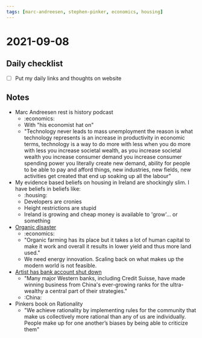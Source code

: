 ```yaml
---
tags: [marc-andreesen, stephen-pinker, economics, housing]
---
```


# 2021-09-08

## Daily checklist

* [ ] Put my daily links and thoughts on website

## Notes

* Marc Andreesen rest is history podcast
    * :economics:
    * With "his economist hat on"
    * "Technology never leads to mass unemployment the reason is what technology represents is an increase in
      productivity in economic terms, technology is a way to do more with less when you do more with less you increase
      societal wealth, as you increase societal wealth you increase consumer demand you increase consumer spending power
      you literally create new demand, ability for people to be able to pay and afford things, new industries, new
      fields, new activities get created that end up soaking up all the labour"
* My evidence based beliefs on housing in Ireland are shockingly slim. I have beliefs in beliefs like:
    * :housing:
    * Developers are cronies
    * Height restrictions are stupid
    * Ireland is growing and cheap money is available to 'grow'... or something
* [Organic disaster](https://marginalrevolution.com/marginalrevolution/2021/09/organic-disaster.html)
    * :economics:
    * "Organic farming has its place but it takes a lot of human capital to make it work and overall it results in lower
      yield and thus more land used."
    * We need energy innovation. Scaling back on what makes up the modern world is not feasible.
* [Artist has bank account shut down](https://www.reuters.com/world/china/chinese-activist-ai-weiwei-says-credit-suisse-closing-his-foundations-bank-2021-09-07/)
    * "Many major Western banks, including Credit Suisse, have made winning business from China's ever-growing ranks for the
      ultra-wealthy a central part of their strategies."
    * :China:
* Pinkers book on Rationality
    * "We achieve rationality by implementing rules for the community that make us collectively more rational than any
      of us are individually. People make up for one another’s biases by being able to criticize them"
